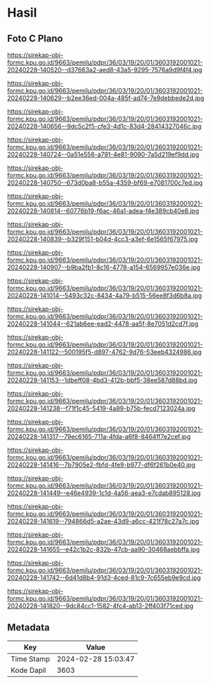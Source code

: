 # Hasil

## Foto C Plano

https://sirekap-obj-formc.kpu.go.id/9663/pemilu/pdpr/36/03/19/20/01/3603192001021-20240228-140520--d37663a2-aed8-43a5-9295-7576a9d9f4f4.jpg

https://sirekap-obj-formc.kpu.go.id/9663/pemilu/pdpr/36/03/19/20/01/3603192001021-20240228-140629--b2ee36ed-004a-485f-ad74-7e9debbede2d.jpg

https://sirekap-obj-formc.kpu.go.id/9663/pemilu/pdpr/36/03/19/20/01/3603192001021-20240228-140656--9dc5c2f5-cfe3-4d1c-83d4-28414327046c.jpg

https://sirekap-obj-formc.kpu.go.id/9663/pemilu/pdpr/36/03/19/20/01/3603192001021-20240228-140724--0a51e556-a791-4e81-9090-7a5d219ef9dd.jpg

https://sirekap-obj-formc.kpu.go.id/9663/pemilu/pdpr/36/03/19/20/01/3603192001021-20240228-140750--673d0ba8-b55a-4359-bf69-e7081700c7ed.jpg

https://sirekap-obj-formc.kpu.go.id/9663/pemilu/pdpr/36/03/19/20/01/3603192001021-20240228-140814--60776b19-f6ac-46a1-adea-f4e389cb40e8.jpg

https://sirekap-obj-formc.kpu.go.id/9663/pemilu/pdpr/36/03/19/20/01/3603192001021-20240228-140839--b329f151-b04d-4cc3-a3ef-6e1565f67975.jpg

https://sirekap-obj-formc.kpu.go.id/9663/pemilu/pdpr/36/03/19/20/01/3603192001021-20240228-140907--b9ba2fb1-8c16-4778-a154-6569957e036e.jpg

https://sirekap-obj-formc.kpu.go.id/9663/pemilu/pdpr/36/03/19/20/01/3603192001021-20240228-141014--5493c32c-8434-4a79-b515-56ee8f3d6b8a.jpg

https://sirekap-obj-formc.kpu.go.id/9663/pemilu/pdpr/36/03/19/20/01/3603192001021-20240228-141044--621ab6ee-ead2-4478-aa5f-8e7051d2cd7f.jpg

https://sirekap-obj-formc.kpu.go.id/9663/pemilu/pdpr/36/03/19/20/01/3603192001021-20240228-141122--500195f5-d897-4762-9d76-53eeb4324986.jpg

https://sirekap-obj-formc.kpu.go.id/9663/pemilu/pdpr/36/03/19/20/01/3603192001021-20240228-141153--1dbeff08-4bd3-412b-bbf5-38ee587d88bd.jpg

https://sirekap-obj-formc.kpu.go.id/9663/pemilu/pdpr/36/03/19/20/01/3603192001021-20240228-141238--f71f1c45-5419-4a89-b75b-fecd7123024a.jpg

https://sirekap-obj-formc.kpu.go.id/9663/pemilu/pdpr/36/03/19/20/01/3603192001021-20240228-141317--79ec6165-711a-4fda-a6f8-8464ff7e2cef.jpg

https://sirekap-obj-formc.kpu.go.id/9663/pemilu/pdpr/36/03/19/20/01/3603192001021-20240228-141416--7b7905e2-fbfd-4fe9-b977-df6f261b0e40.jpg

https://sirekap-obj-formc.kpu.go.id/9663/pemilu/pdpr/36/03/19/20/01/3603192001021-20240228-141449--e46e4939-1c1d-4a56-aea3-e7cdab895128.jpg

https://sirekap-obj-formc.kpu.go.id/9663/pemilu/pdpr/36/03/19/20/01/3603192001021-20240228-141619--794866d5-a2ae-43d9-a6cc-421f78c27a7c.jpg

https://sirekap-obj-formc.kpu.go.id/9663/pemilu/pdpr/36/03/19/20/01/3603192001021-20240228-141655--e42c1b2c-832b-47cb-aa90-30468aebbffa.jpg

https://sirekap-obj-formc.kpu.go.id/9663/pemilu/pdpr/36/03/19/20/01/3603192001021-20240228-141742--6d41d8b4-91d3-4ced-81c9-7c655eb9e9cd.jpg

https://sirekap-obj-formc.kpu.go.id/9663/pemilu/pdpr/36/03/19/20/01/3603192001021-20240228-141820--9dc84cc1-1582-4fc4-ab13-2ff403f71ced.jpg


## Metadata

| Key        | Value               |
| ---------- | ------------------- |
| Time Stamp | 2024-02-28 15:03:47 |
| Kode Dapil | 3603                |



